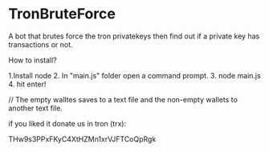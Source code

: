 # TronBruteForce
A bot that brutes force the tron privatekeys then find out if a private key has transactions or not.

How to install?

1.Install node
2. In "main.js" folder open a command prompt.
3. node main.js
4. hit enter!

// The empty walltes saves to a text file and the non-empty wallets to another text file.

if you liked it donate us in tron (trx):

THw9s3PPxFKyC4XtHZMn1xrVJFTCoQpRgk
